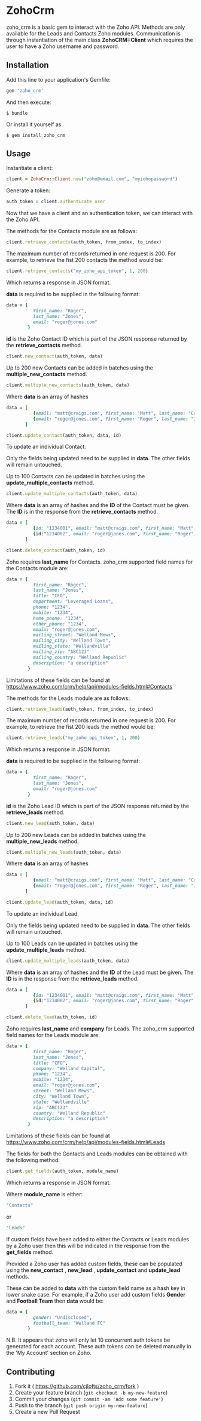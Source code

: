 # ZohoCrm

zoho_crm is a basic gem to interact with the Zoho API. Methods are only available for the Leads and Contacts Zoho modules. Communication is through instantiation of the main class **ZohoCRM::Client** which requires the user to have a Zoho username and password.

## Installation

Add this line to your application's Gemfile:

```ruby
gem 'zoho_crm'
```

And then execute:

    $ bundle

Or install it yourself as:

    $ gem install zoho_crm

## Usage

Instantiate a client:

```ruby
client = ZohoCrm::Client.new("zoho@email.com", "myzohopassword")
```

Generate a token:

```ruby
auth_token = client.authenticate_user
```

Now that we have a client and an authentication token, we can interact with the Zoho API.

The methods for the Contacts module are as follows:

```ruby
client.retrieve_contacts(auth_token, from_index, to_index)
```

The maximum number of records returned in one request is 200. For example, to retrieve the fist 200 contacts the method would be:

```ruby
client.retrieve_contacts("my_zoho_api_token", 1, 200)
```

Which returns a response in JSON format.

**data** is required to be supplied in the following format:

```ruby
data = {
          first_name: "Roger",
          last_name: "Jones",
          email: "roger@jones.com"
        }
```
**id** is the Zoho Contact ID which is part of the JSON response returned by the **retrieve_contacts** method.

```ruby
client.new_contact(auth_token, data)
```

Up to 200 new Contacts can be added in batches using the **multiple_new_contacts** method.

```ruby
client.multiple_new_contacts(auth_token, data)
```

Where **data** is an array of hashes

```ruby
data = [
          {email: "matt@craigs.com", first_name: "Matt", last_name: "Craigs"},
          {email: "roger@jones.com", first_name: "Roger", last_name: "Jones"}
       ]
```

```ruby
client.update_contact(auth_token, data, id)
```

To update an individual Contact.

Only the fields being updated need to be supplied in **data**. The other fields will remain untouched.

Up to 100 Contacts can be updated in batches using the **update_multiple_contacts** method.

```ruby
client.update_multiple_contacts(auth_token, data)
```

Where **data** is an array of hashes and the **ID** of the Contact must be given.
The **ID** is in the response from the **retrieve_contacts** method.

```ruby
data = [
          {id: "1234001", email: "matt@craigs.com", first_name: "Matt", last_name: "Craigs"},
          {id:"1234002", email: "roger@jones.com", first_name: "Roger", last_name: "Jones"}
       ]
```

```ruby
client.delete_contact(auth_token, id)
```

Zoho requires **last_name** for Contacts. zoho_crm supported field names for the Contacts module are:

```ruby
data = {
          first_name: "Roger",
          last_name: "Jones",
          title: "CFO",
          department: "Leveraged Loans",
          phone: "1234",
          mobile: "1234",
          home_phone: "1234",
          other_phone: "1234",
          email: "roger@jones.com",
          mailing_street: "Welland Mews",
          mailing_city: "Welland Town",
          mailing_state: "Wellandville"
          mailing_zip: "ABC123"
          mailing_country: "Welland Republic"
          description: "a description"
        }
```

Limitations of these fields can be found at https://www.zoho.com/crm/help/api/modules-fields.html#Contacts

The methods for the Leads module are as follows:

```ruby
client.retrieve_leads(auth_token, from_index, to_index)
```

The maximum number of records returned in one request is 200. For example, to retrieve the fist 200 leads the method would be:

```ruby
client.retrieve_leads("my_zoho_api_token", 1, 200)
```

Which returns a response in JSON format.

**data** is required to be supplied in the following format:

```ruby
data = {
          first_name: "Roger",
          last_name: "Jones",
          email: "roger@jones.com"
        }
```
**id** is the Zoho Lead ID which is part of the JSON response returned by the **retrieve_leads** method.

```ruby
client.new_lead(auth_token, data)
```

Up to 200 new Leads can be added in batches using the **multiple_new_leads** method.

```ruby
client.multiple_new_leads(auth_token, data)
```

Where **data** is an array of hashes

```ruby
data = [
          {email: "matt@craigs.com", first_name: "Matt", last_name: "Craigs", company: "Welland Capital"},
          {email: "roger@jones.com", first_name: "Roger", last_name: "Jones", company: "Welland Capital"}
       ]
```

```ruby
client.update_lead(auth_token, data, id)
```

To update an individual Lead.

Only the fields being updated need to be supplied in **data**. The other fields will remain untouched.

Up to 100 Leads can be updated in batches using the **update_multiple_leads** method.

```ruby
client.update_multiple_leads(auth_token, data)
```

Where **data** is an array of hashes and the **ID** of the Lead must be given.
The **ID** is in the response from the **retrieve_leads** method.

```ruby
data = [
          {id: "1234001", email: "matt@craigs.com", first_name: "Matt", last_name: "Craigs", company: "Welland Capital"},
          {id:"1234002", email: "roger@jones.com", first_name: "Roger", last_name: "Jones", company: "Welland Capital"}
       ]
```

```ruby
client.delete_lead(auth_token, id)
```

Zoho requires **last_name** and **company** for Leads. The zoho_crm supported field names for the Leads module are:

```ruby
data = {
          first_name: "Roger",
          last_name: "Jones",
          title: "CFO",
          company: "Welland Capital",
          phone: "1234",
          mobile: "1234",
          email: "roger@jones.com",
          street: "Welland Mews",
          city: "Welland Town",
          state: "Wellandville"
          zip: "ABC123"
          country: "Welland Republic"
          description: "a description"
        }
```

Limitations of these fields can be found at https://www.zoho.com/crm/help/api/modules-fields.html#Leads

The fields for both the Contacts and Leads modules can be obtained with the following method:

```ruby
client.get_fields(auth_token, module_name)
```

Which returns a response in JSON format.

Where **module_name** is either:

```ruby
"Contacts"
```

or

```ruby
"Leads"
```

If custom fields have been added to either the Contacts or Leads modules by a Zoho user then this will be indicated in the response from the **get_fields** method.

Provided a Zoho user has added custom fields, these can be populated using the **new_contact** , **new_lead** , **update_contact** and **update_lead** methods.

These can be added to **data** with the custom field name as a hash key in lower snake case. For example, if a Zoho user add custom fields **Gender** and **Football Team** then **data** would be:

```ruby
data = {
          gender: "Undisclosed",
          football_team: "Welland FC"
        }
```

N.B. It appears that zoho will only let 10 concurrent auth tokens be generated for each account. These auth tokens can be deleted manually in the 'My Account' section on Zoho.

## Contributing

1. Fork it ( https://github.com/cjlofts/zoho_crm/fork )
2. Create your feature branch (`git checkout -b my-new-feature`)
3. Commit your changes (`git commit -am 'Add some feature'`)
4. Push to the branch (`git push origin my-new-feature`)
5. Create a new Pull Request
